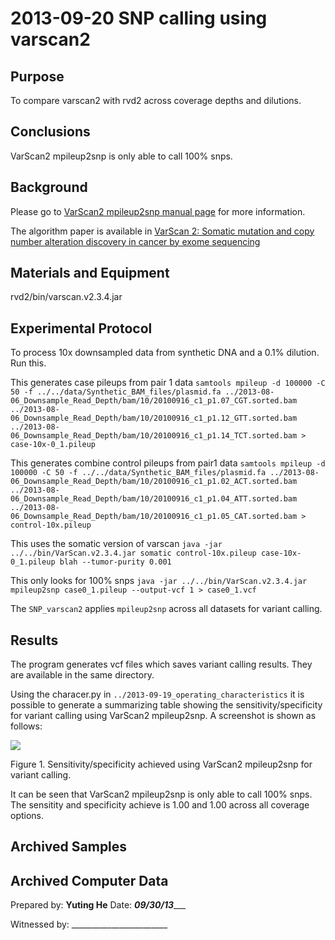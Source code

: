 2013-09-20 SNP calling using varscan2
==============================

Purpose
------------
To compare varscan2 with rvd2 across coverage depths and dilutions.

Conclusions
-----------------
VarScan2 mpileup2snp is only able to call 100% snps.

Background
----------------
Please go to [VarScan2 mpileup2snp manual page](http://varscan.sourceforge.net/using-varscan.html#v2.3_mpileup2snp) for more information.

The algorithm paper is available in [VarScan 2: Somatic mutation and copy number alteration discovery in cancer by exome sequencing](http://genome.cshlp.org/content/22/3/568.short)

Materials and Equipment
------------------------------
rvd2/bin/varscan.v2.3.4.jar


Experimental Protocol
---------------------------

To process 10x downsampled data from synthetic DNA and a 0.1% dilution. Run this.

This generates case pileups from pair 1 data
`samtools mpileup -d 100000 -C 50 -f ../../data/Synthetic_BAM_files/plasmid.fa ../2013-08-06_Downsample_Read_Depth/bam/10/20100916_c1_p1.07_CGT.sorted.bam ../2013-08-06_Downsample_Read_Depth/bam/10/20100916_c1_p1.12_GTT.sorted.bam ../2013-08-06_Downsample_Read_Depth/bam/10/20100916_c1_p1.14_TCT.sorted.bam > case-10x-0_1.pileup`

This generates combine control pileups from pair1 data
`samtools mpileup -d 100000 -C 50 -f ../../data/Synthetic_BAM_files/plasmid.fa ../2013-08-06_Downsample_Read_Depth/bam/10/20100916_c1_p1.02_ACT.sorted.bam ../2013-08-06_Downsample_Read_Depth/bam/10/20100916_c1_p1.04_ATT.sorted.bam ../2013-08-06_Downsample_Read_Depth/bam/10/20100916_c1_p1.05_CAT.sorted.bam > control-10x.pileup`

This uses the somatic version of varscan
`java -jar ../../bin/VarScan.v2.3.4.jar somatic control-10x.pileup case-10x-0_1.pileup blah --tumor-purity 0.001`

This only looks for 100% snps
`java -jar ../../bin/VarScan.v2.3.4.jar mpileup2snp case0_1.pileup --output-vcf 1 > case0_1.vcf`


The `SNP_varscan2` applies `mpileup2snp` across all datasets for variant calling.

Results
-----------
The program generates vcf files which saves variant calling results. They are available in the same directory.

Using the characer.py in `../2013-09-19_operating_characteristics` it is possible to generate a summarizing table showing the sensitivity/specificity for variant calling using VarScan2 mpileup2snp. A screenshot is shown as follows:

![](http://i.imgur.com/KMgF7rx.png)

Figure 1. Sensitivity/specificity achieved using VarScan2 mpileup2snp for variant calling.


It can be seen that VarScan2 mpileup2snp is only able to call 100% snps. The sensitity and specificity achieve is 1.00 and 1.00 across all coverage options. 



Archived Samples
-------------------------

Archived Computer Data
------------------------------


Prepared by: ________Yuting He________     Date: _________09/30/13____________


Witnessed by: ________________________
